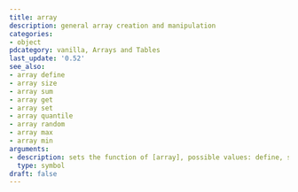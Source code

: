 ```yaml
---
title: array
description: general array creation and manipulation
categories:
- object
pdcategory: vanilla, Arrays and Tables
last_update: '0.52'
see_also:
- array define
- array size
- array sum
- array get
- array set
- array quantile
- array random
- array max
- array min
arguments:
- description: sets the function of [array], possible values: define, size, sum, get, set, quantile, random, max and min. The default value is "define"
  type: symbol
draft: false
---
```



